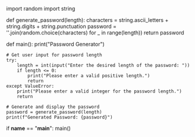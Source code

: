 import random
import string

def generate_password(length):
    characters = string.ascii_letters + string.digits + string.punctuation
    password = ''.join(random.choice(characters) for _ in range(length))
    return password

def main():
    print("Password Generator")

    # Get user input for password length
    try:
        length = int(input("Enter the desired length of the password: "))
        if length <= 0:
            print("Please enter a valid positive length.")
            return
    except ValueError:
        print("Please enter a valid integer for the password length.")
        return

    # Generate and display the password
    password = generate_password(length)
    print(f"Generated Password: {password}")

if __name__ == "__main__":
    main()

